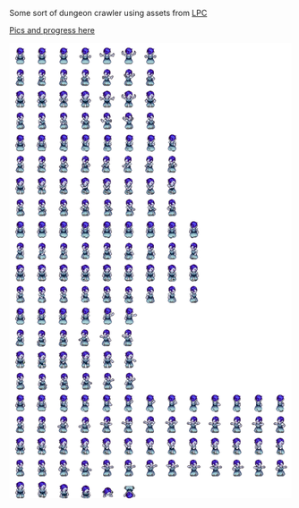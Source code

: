 Some sort of dungeon crawler using assets from [LPC](https://opengameart.org/content/liberated-pixel-cup-lpc-base-assets-sprites-map-tiles)

[Pics and progress here](https://goo.gl/photos/HhCV1R9P9C4usTf16)

![princess pixel](https://github.com/b38tn1k/fantasy/blob/master/assets/spriteTextures/princess.png)
